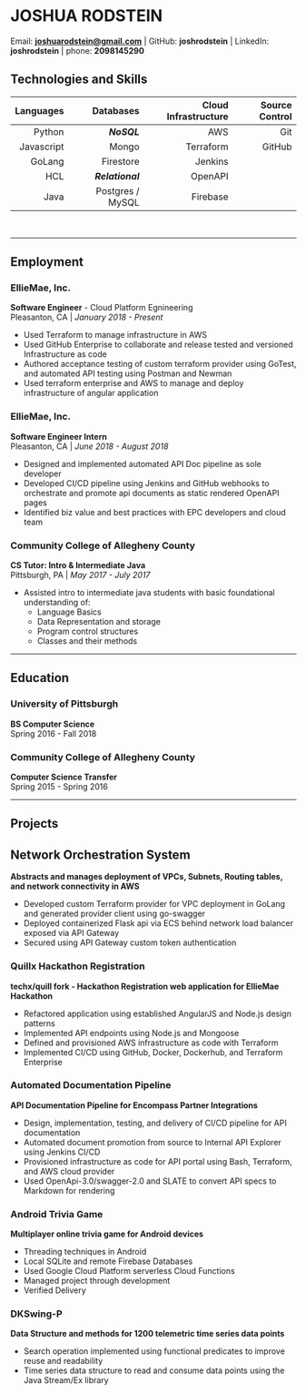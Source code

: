 # JOSHUA RODSTEIN
Email: **joshuarodstein@gmail.com** | GitHub: **joshrodstein** | LinkedIn: **joshrodstein** | phone: **2098145290**

## Technologies and Skills

| **Languages**  | **Databases**   | Cloud Infrastructure | Source Control |
|---------------:|----------------:|---------------------:|---------------:|
| Python         | ***NoSQL***     |  AWS                 | Git            |
| Javascript     | Mongo           | Terraform            | GitHub         |
| GoLang         | Firestore       | Jenkins              |
| HCL            | ***Relational***| OpenAPI              |
| Java           | Postgres / MySQL| Firebase             |

<br/>

---
## Employment

### EllieMae, Inc. <br/>
**Software Engineer**  - Cloud Platform Egnineering <br/>
Pleasanton, CA | *January 2018 - Present*
- Used Terraform to manage infrastructure in AWS
- Used GitHub Enterprise to collaborate and release tested and versioned Infrastructure as code
- Authored acceptance testing of custom terraform provider using GoTest, and
automated API testing using Postman and Newman
- Used terraform enterprise and AWS to manage and deploy infrastructure of angular application


### EllieMae, Inc. </br>
**Software Engineer Intern** <br/>
Pleasanton, CA | *June 2018 - August 2018*
- Designed and implemented automated API Doc pipeline as sole developer
- Developed CI/CD pipeline using Jenkins and GitHub webhooks to orchestrate and promote
api documents as static rendered OpenAPI pages
- Identified biz value and best practices with EPC developers and cloud team

### Community College of Allegheny County
**CS Tutor: Intro & Intermediate Java** <br/>
Pittsburgh, PA | *May 2017 - July 2017*
- Assisted intro to intermediate java students with basic foundational understanding of:
  - Language Basics
  - Data Representation and storage
  - Program control structures
  - Classes and their methods

---
## Education

### University of Pittsburgh
**BS Computer Science** <br/>
Spring 2016 - Fall 2018

### Community College of Allegheny County
**Computer Science Transfer** <br/>
Spring 2015 - Spring 2016

---
## Projects

## Network Orchestration System
**Abstracts and manages deployment of VPCs, Subnets, Routing tables, and network connectivity in AWS**
- Developed custom Terraform provider for VPC deployment in GoLang and generated provider client using go-swagger
- Deployed containerized Flask api via ECS behind network load balancer exposed via API Gateway
- Secured using API Gateway custom token authentication

### Quillx Hackathon Registration
**techx/quill fork - Hackathon Registration web application for EllieMae Hackathon**
- Refactored application using established AngularJS and Node.js design patterns
- Implemented API endpoints using Node.js and Mongoose
- Defined and provisioned AWS infrastructure as code with Terraform
- Implemented CI/CD using GitHub, Docker, Dockerhub, and Terraform Enterprise

### Automated Documentation Pipeline
**API Documentation Pipeline for Encompass Partner Integrations**
- Design, implementation, testing, and delivery of CI/CD pipeline for API documentation
- Automated document promotion from source to Internal API Explorer using Jenkins CI/CD
- Provisioned infrastructure as code for API portal using Bash, Terraform, and AWS cloud provider
- Used OpenApi-3.0/swagger-2.0 and SLATE to convert API specs to Markdown for rendering

### Android Trivia Game
**Multiplayer online trivia game for Android devices**
- Threading techniques in Android
- Local SQLite and remote Firebase Databases
- Used Google Cloud Platform serverless Cloud Functions
- Managed project through development
- Verified Delivery

### DKSwing-P
**Data Structure and methods for 1200 telemetric time series data points**
- Search operation implemented using functional predicates to improve reuse and readability
- Time series data structure to read and consume data points using the Java Stream/Ex library
